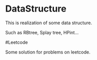 # DataStructure

This is realization of some data structure.

Such as RBtree, Splay tree, HPint...

#Leetcode

Some solution for problems on leetcode.
